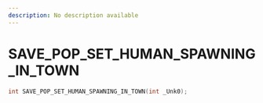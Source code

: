 ```yaml
---
description: No description available 
---
```


# SAVE_POP_SET_HUMAN_SPAWNING_IN_TOWN

```cpp
int SAVE_POP_SET_HUMAN_SPAWNING_IN_TOWN(int _Unk0);
```